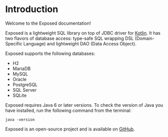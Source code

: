 # Introduction

Welcome to the Exposed documentation!

Exposed is a lightweight SQL library on top of JDBC driver for <a href="https://github.com/JetBrains/kotlin">Kotlin</a>.
It has two flavors of database access: type-safe SQL wrapping DSL (Domain-Specific Language) and lightweight DAO (Data Access Object).

Exposed supports the following databases:

* H2
* MariaDB
* MySQL
* Oracle
* PostgreSQL
* SQL Server
* SQLite

Exposed requires Java 6 or later versions. To check the version of Java you have installed, run the following command from the terminal:

```shell
java -version
```

Exposed is an open-source project and is available on <a href="https://github.com/JetBrains/Exposed">GitHub</a>.
